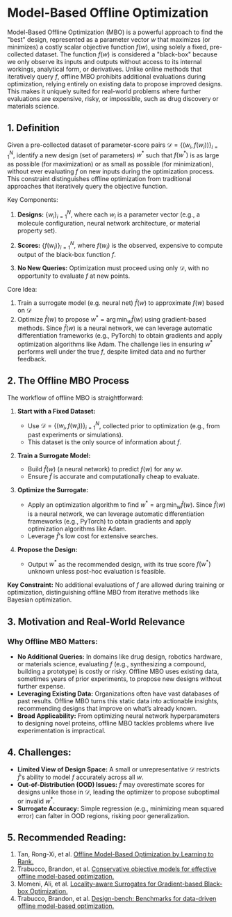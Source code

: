 # Model-Based Offline Optimization

Model-Based Offline Optimization (MBO) is a powerful approach to find the "best" design, represented as a parameter vector $w$ that maximizes (or minimizes) a costly scalar objective function $f(w)$, using solely a fixed, pre-collected dataset. The function $f(w)$ is considered a "black-box" because we only observe its inputs and outputs without access to its internal workings, analytical form, or derivatives. Unlike online methods that iteratively query $f$, offline MBO prohibits additional evaluations during optimization, relying entirely on existing data to propose improved designs. This makes it uniquely suited for real-world problems where further evaluations are expensive, risky, or impossible, such as drug discovery or materials science.
## 1. Definition
Given a pre-collected dataset of parameter-score pairs $\mathcal{D} = \{ (w_i, f(w_i)) \}_{i=1}^N$, identify a new design (set of parameters) $w^\ast$ such that $f(w^\ast)$ is as large as possible (for maximization) or as small as possible (for minimization), without ever evaluating $f$ on new inputs during the optimization process. This constraint distinguishes offline optimization from traditional approaches that iteratively query the objective function.

Key Components:
1. **Designs:** $\{ w_i \}_{i=1}^N$, where each $w_i$ is a parameter vector (e.g., a molecule configuration, neural network architecture, or material property set).

2. **Scores:** $\{ f(w_i) \}_{i=1}^N$, where $f(w_i)$ is the observed, expensive to compute output of the black-box function $f$.

3. **No New Queries:** Optimization must proceed using only $\mathcal{D}$, with no opportunity to evaluate $f$ at new points.

Core Idea: 
1. Train a surrogate model (e.g. neural net) $\hat{f}(w)$ to approximate $f(w)$ based on $\mathcal{D}$
2. Optimize $\hat{f}(w)$ to propose $w^\ast= \arg\min_w \hat{f}(w)$ using gradient-based methods. Since $\hat{f}(w)$ is a neural network, we can leverage automatic differentiation frameworks (e.g., PyTorch) to obtain gradients and apply optimization algorithms like Adam. The challenge lies in ensuring $w^\ast$ performs well under the true $f$, despite limited data and no further feedback.

## 2. The Offline MBO Process

The workflow of offline MBO is straightforward:

1. **Start with a Fixed Dataset:**
   - Use $\mathcal{D}=\{(w_i,f(w_i))\}_{i=1}^N$, collected prior to optimization (e.g., from past experiments or simulations).
   - This dataset is the only source of information about $f$.

2. **Train a Surrogate Model:**
   - Build $\hat{f}(w)$ (a neural network) to predict $f(w)$ for any $w$.
   - Ensure $\hat{f}$ is accurate and computationally cheap to evaluate.

3. **Optimize the Surrogate:**
   - Apply an optimization algorithm to find $w^\ast=\arg\min_w\hat{f}(w)$. Since $\hat{f}(w)$ is a neural network, we can leverage automatic differentiation frameworks (e.g., PyTorch) to obtain gradients and apply optimization algorithms like Adam.
   - Leverage $\hat{f}$'s low cost for extensive searches.

4. **Propose the Design:**
   - Output $w^\ast$ as the recommended design, with its true score $f(w^\ast)$ unknown unless post-hoc evaluation is feasible.

**Key Constraint:** No additional evaluations of $f$ are allowed during training or optimization, distinguishing offline MBO from iterative methods like Bayesian optimization.

## 3. Motivation and Real-World Relevance

### Why Offline MBO Matters:
- **No Additional Queries:** In domains like drug design, robotics hardware, or materials science, evaluating $f$ (e.g., synthesizing a compound, building a prototype) is costly or risky. Offline MBO uses existing data, sometimes years of prior experiments, to propose new designs without further expense.
- **Leveraging Existing Data:** Organizations often have vast databases of past results. Offline MBO turns this static data into actionable insights, recommending designs that improve on what’s already known.
- **Broad Applicability:** From optimizing neural network hyperparameters to designing novel proteins, offline MBO tackles problems where live experimentation is impractical.

## 4. Challenges:
- **Limited View of Design Space:** A small or unrepresentative $\mathcal{D}$ restricts $\hat{f}$'s ability to model $f$ accurately across all $w$.
- **Out-of-Distribution (OOD) Issues:** $\hat{f}$ may overestimate scores for designs unlike those in $\mathcal{D}$, leading the optimizer to propose suboptimal or invalid $w^\ast$.
- **Surrogate Accuracy:** Simple regression (e.g., minimizing mean squared error) can falter in OOD regions, risking poor generalization.

## 5. Recommended Reading:
1. Tan, Rong-Xi, et al. [Offline Model-Based Optimization by Learning to Rank.](https://openreview.net/forum?id=sb1HgVDLjN)
2. Trabucco, Brandon, et al. [Conservative objective models for effective offline model-based optimization.](https://arxiv.org/abs/2107.06882)
3. Momeni, Ali, et al. [Locality-aware Surrogates for Gradient-based Black-box Optimization.](https://arxiv.org/html/2501.19161v1)
4. Trabucco, Brandon, et al. [Design-bench: Benchmarks for data-driven offline model-based optimization.](https://arxiv.org/pdf/2202.08450)

